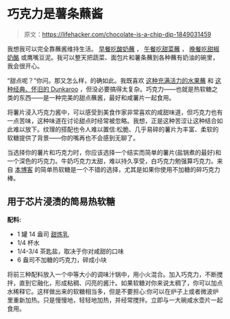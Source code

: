 # 巧克力是薯条蘸酱

> 原文：<https://lifehacker.com/chocolate-is-a-chip-dip-1849031459>

我想我可以完全靠蘸酱维持生活。 [早餐吃酸奶蘸](https://lifehacker.com/how-to-make-your-own-labneh-and-how-to-eat-it-1796785416) ， [午餐吃甜菜蘸](https://lifehacker.com/make-this-3-ingredient-dip-with-charred-beets-1847885634) ， [晚餐吃甜椒奶酪](https://lifehacker.com/make-this-one-batch-of-pimento-cheese-and-use-it-in-eve-1780206751) 或鹰嘴豆泥。我可以整天把蔬菜、面包片和薯条蘸到各种蘸有奶油的碗里，我会很开心。



“甜点呢？”你问。那又怎么样，的确如此。我既喜欢 [这种充满活力的水果蘸](https://lifehacker.com/this-3-ingredient-whipped-dip-is-as-pretty-as-it-is-del-1828423544) 和 [这种经典、怀旧的 Dunkaroo](https://lifehacker.com/make-homemade-dunkaroos-and-relive-the-1990s-1796396955) ，但没必要搞得太复杂。巧克力——也就是热软糖之类的东西——是一种完美的甜点蘸酱，最好和咸薯片一起食用。

将薯片浸入巧克力酱中，可以感受到美食作家非常喜欢的咸甜味道，但巧克力也有一点苦味，这种味道在讨论甜点时经常被忽略。我想，正是这种苦涩让这种结合如此难以放下。纹理的搭配也令人难以置信:松脆、几乎易碎的薯片为丰富、柔软的软糖提供了背景——你的嘴再也不会感到无聊了。

当选择你的薯片和巧克力时，你应该选择一个结实而简单的薯片(盐锅煮的最好)和一个深色的巧克力。牛奶巧克力太甜，难以持久享受，白巧克力勉强算巧克力。来自 [本博客](https://lifehacker.com/up-your-ice-cream-game-with-one-of-these-easy-sundae-sa-1849015466) 的简单热软糖是一个不错的选择，尤其是如果你使用不加糖的碎巧克力棒。

## 用于芯片浸渍的简易热软糖

**配料:**

*   1 罐 14 盎司 [甜炼乳](https://lifehacker.com/why-you-should-always-buy-both-canned-milks-1848938774)
*   1/4 杯水
*   1/4-3/4 茶匙盐，取决于你对咸甜的口味
*   6 盎司不加糖的巧克力，碎成小块

将前三种配料放入一个中等大小的调味汁锅中，用小火混合。加入巧克力，不断搅拌，直到它融化，形成粘稠、闪亮的酱汁。如果软糖对你来说太稠了，你可以加点水稀释它。这样做出来的软糖相当多，但是不要担心:你可以在炉子上或者微波炉里重新加热。只是慢慢地，轻轻地加热，并经常搅拌。立即与一大碗咸水壶片一起食用。